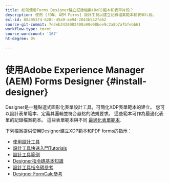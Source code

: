 ```yaml
---
title: 如何使用Forms Designer建立記錄檔案(DoR)範本和表單片段？
description: 使用 [!DNL AEM Forms] 設計工具以建立記錄檔案範本和表單片段。
exl-id: 88a95374-620c-45a9-ae94-2043b542fd62
source-git-commit: 7e3eb3426002408a90e08bee9c2a8b7a7bfebb61
workflow-type: tm+mt
source-wordcount: '167'
ht-degree: 0%

---
```


# 使用Adobe Experience Manager (AEM) Forms Designer {#install-designer}

Designer是一種點選式圖形化表單設計工具，可簡化XDP表單範本的建立。 您可以設計表單範本、定義其邏輯並符合嚴格的法規要求。 這些範本可作為最適化表單的記錄檔案範本。 這些表單範本與不同 [最適化表單範本](template-editor.md).

下列檔案提供使用Designer建立XDP範本和PDF forms的指示：

+ [使用設計工具](assets/using-designer-cs.pdf)
+ [設計工具快速入門Tutorials](https://helpx.adobe.com/content/dam/help/en/experience-manager/6-5/forms/pdf/designer-quickstart.pdf)
+ [設計工具範例](https://helpx.adobe.com/content/dam/help/en/experience-manager/6-5/forms/pdf/designer-samples.pdf)
+ [Designer指令碼基本知識](https://helpx.adobe.com/content/dam/help/en/experience-manager/6-5/forms/pdf/scripting-basics.pdf)
+ [設計工具指令碼參考](https://helpx.adobe.com/content/dam/help/en/experience-manager/6-5/forms/pdf/scripting-reference.pdf)
+ [Designer FormCalc參考](https://helpx.adobe.com/content/dam/help/en/experience-manager/6-5/forms/pdf/formcalc-reference.pdf)

